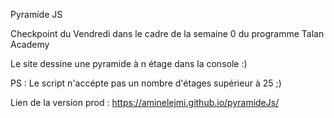 Pyramide JS

Checkpoint du Vendredi dans le cadre de la semaine 0 du programme Talan Academy

Le site dessine une pyramide à n étage dans la console :)

PS : Le script n'accépte pas un nombre d'étages supérieur à 25 ;)

Lien de la version prod : https://aminelejmi.github.io/pyramideJs/


